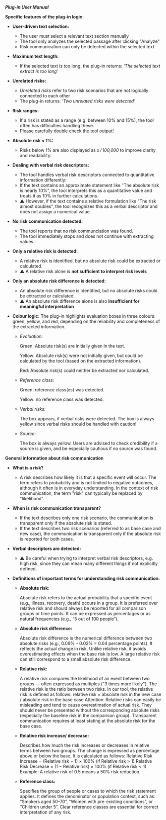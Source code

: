 ***Plug-in User Manual***


**Specific features of the plug-in logic:**
- **User-driven text selection:**
  - The user must select a relevant text section manually
  - The tool only analyzes the selected passage after clicking "Analyze"
  - Risk communication can only be detected within the selected text

- **Maximum text length:**
  - If the selected text is too long, the plug-in returns: *'The selected text extract is too long'*
    
- **Unrelated risks:**
  - *Unrelated risks* refer to two risk scenarios that are not logically connected to each other
  - The plug-in returns: *'Two unrelated risks were detected'*
    
- **Risk ranges:**
  - If a risk is stated as a range (e.g. between 10% and 15%), the tool often has difficulties handling these.
  - Please carefully double check the tool output!
    
- **Absolute risk < 1%:**
  - Risks below 1% are also displayed as *x / 100,000* to improve clarity and readability.
    
- **Dealing with verbal risk descriptors:**
  - The tool handles verbal risk descriptors connected to quantitative information differently:
  - If the text contains an approximate statement like "The absolute risk is nearly 10%",
    the tool interprets this as a quantitative value and treats it as 10% in further calculations.
  - ⚠️ However, if the text contains a relative formulation like "The risk almost doubles",
    the tool recognizes this as a verbal descriptor and does not assign a numerical value.
    
- **No risk communication detected:**
  - The tool reports that no risk communciation was found.
  - The tool immediately stops and does not continue with extracting values. 
    
- **Only a relative risk is detected:**
  - A relative risk is identified, but no absolute risk could be extracted or calculated.
  - ⚠️ A relative risk alone is **not sufficient to interpret risk levels**

- **Only an absolute risk difference is detected:**
  - An absolute risk difference is identified, but no absolute risks could be extracted or calculated.
  - ⚠️ An absolute risk difference alone is also **insufficient for meaningful interpretation**


- **Colour logic:**
  The plug-in highlights evaluation boxes in three colours: green, yellow, and red, depending on the reliability and completeness of
  the extracted information.
  - *Evaluation:*
    
    Green: Absolute risk(s) are initially given in the text.
    
    Yellow: Absolute risk(s) were not initially given, but could be calculated by the tool (based on the extracted information).
    
    Red: Absolute risk(s) could neither be extracted nor calculated.
    
  - *Reference class:*
    
    Green: reference class(es) was detected.
    
    Yellow: no reference class was detected.
  - *Verbal risks:*
    
    The box appears, if verbal risks were detected.
    The box is always yellow since verbal risks should be handled with caution!
  - *Source:*
    
    The box is always yellow. Users are advised to check credibility if a source is given, and be especially cautious if no source
    was found.

 


**General information about risk communication**
- **What is a risk?**
  - A risk describes how likely it is that a specific event will occur. The term refers to probability and is not limited to negative
    outcomes, although it often is in everyday understanding. In the context of risk communication, the term "risk" can typically be
    replaced by "likelihood".
  
- **When is risk communication transparent?**
  - If the text describes only one risk scenario, the communication is transparent only if the absolute risk is stated.
  - If the text describes two risk scenarios (referred to as base case and new case), the communication is transparent only if the
    absolute risk is reported for both cases.

- **Verbal descriptors are detected:**
  - ⚠️ Be careful when trying to interpret verbal risk descriptors, e.g. high risk, since they can mean many different things if not
       explicitly defined.
    
- **Definitions of important terms for understanding risk communication:**
  - **Absolute risk:**
    
    Absolute risk refers to the actual probability that a specific event (e.g., illness, recovery, death) occurs in a group.
    It is preferred over relative risk and should always be reported for all comparison groups or time points.
    It can be expressed as percentages or as natural frequencies (e.g., “5 out of 100 people”).
  - **Absolute risk difference:**
    
    Absolute risk difference is the numerical difference between two absolute risks (e.g., 0.06% – 0.02% = 0.04 percentage points).
    It reflects the actual change in risk.
    Unlike relative risk, it avoids overestimating effects when the base risk is low.
    A large relative risk can still correspond to a small absolute risk difference.
  - **Relative risk:**
    
    A relative risk compares the likelihood of an event between two groups — often expressed as multiples ("3 times more likely").
    The relative risk is the ratio between two risks.
    In our tool, the relative risk is defined as follows:
    relative risk = absolute risk in the new case / absolute risk in the base case
    Attention: Relative risks can easily be misleading and tend to cause overestimation of actual risk.
    They should never be presented without the corresponding absolute risks (especially the baseline risk in the comparison group).
    Transparent communication requires at least stating at the absolute risk for the base case.
  - **Relative risk increase/ decrease:**
    
    Describes how much the risk increases or decreases in relative terms between two groups. The change is expressed as percentage above
    or below the base.
    It is calculated as follows:
    Relative Risk Increase = (Relative risk − 1) × 100% (if Relative risk > 1)
    Relative Risk Decrease = (1 − Relative risk) × 100% (if Relative risk < 1)
    Example: A relative risk of 0.5 means a 50% risk reduction.
  - **Reference class:**
    
    Specifies the group of people or cases to which the risk statement applies.
    It defines the denominator or population context, such as:
    “Smokers aged 50–70”, “Women with pre-existing conditions”, or “Children under 5”.
    Clear reference classes are essential for correct interpretation of any risk.
